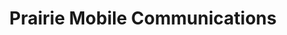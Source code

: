---
title: "Prairie Mobile Communications"
url: /saskatoon/prairie-mobile-communications/
shop: mobile phone
---